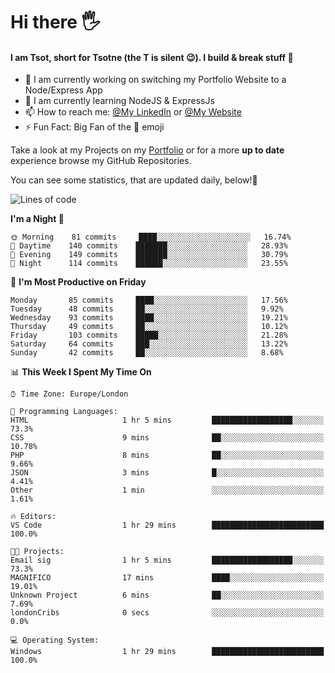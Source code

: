 # Hi there :raised_hand_with_fingers_splayed:
#### I am Tsot, short for Tsotne (the T is silent :wink:). I build & break stuff :space_invader:
- :telescope: I am currently working on switching my Portfolio Website to a Node/Express App
- :seedling: I am currently learning NodeJS & ExpressJs
- :mailbox: How to reach me: [@My LinkedIn](https://www.linkedin.com/in/tsotne-gvadzabia/) or [@My Website](https://tsotnegvadzabia.me/contact)
- :zap: Fun Fact: Big Fan of the :space_invader: emoji

Take a look at my Projects on my [Portfolio](https://tsotnegvadzabia.me/) or for a more **up to date** experience browse my GitHub Repositories.

You can see some statistics, that are updated daily, below!:space_invader:
<!--START_SECTION:waka-->
![Lines of code](https://img.shields.io/badge/From%20Hello%20World%20I%27ve%20Written-1.3%20million%20lines%20of%20code-blue)

**I'm a Night 🦉** 

```text
🌞 Morning    81 commits     ████░░░░░░░░░░░░░░░░░░░░░   16.74% 
🌆 Daytime    140 commits    ███████░░░░░░░░░░░░░░░░░░   28.93% 
🌃 Evening    149 commits    ███████░░░░░░░░░░░░░░░░░░   30.79% 
🌙 Night      114 commits    ██████░░░░░░░░░░░░░░░░░░░   23.55%

```
📅 **I'm Most Productive on Friday** 

```text
Monday       85 commits     ████░░░░░░░░░░░░░░░░░░░░░   17.56% 
Tuesday      48 commits     ██░░░░░░░░░░░░░░░░░░░░░░░   9.92% 
Wednesday    93 commits     ████░░░░░░░░░░░░░░░░░░░░░   19.21% 
Thursday     49 commits     ██░░░░░░░░░░░░░░░░░░░░░░░   10.12% 
Friday       103 commits    █████░░░░░░░░░░░░░░░░░░░░   21.28% 
Saturday     64 commits     ███░░░░░░░░░░░░░░░░░░░░░░   13.22% 
Sunday       42 commits     ██░░░░░░░░░░░░░░░░░░░░░░░   8.68%

```


📊 **This Week I Spent My Time On** 

```text
⌚︎ Time Zone: Europe/London

💬 Programming Languages: 
HTML                     1 hr 5 mins         ██████████████████░░░░░░░   73.3% 
CSS                      9 mins              ██░░░░░░░░░░░░░░░░░░░░░░░   10.78% 
PHP                      8 mins              ██░░░░░░░░░░░░░░░░░░░░░░░   9.66% 
JSON                     3 mins              █░░░░░░░░░░░░░░░░░░░░░░░░   4.41% 
Other                    1 min               ░░░░░░░░░░░░░░░░░░░░░░░░░   1.61%

🔥 Editors: 
VS Code                  1 hr 29 mins        █████████████████████████   100.0%

🐱‍💻 Projects: 
Email sig                1 hr 5 mins         ██████████████████░░░░░░░   73.3% 
MAGNIFICO                17 mins             ████░░░░░░░░░░░░░░░░░░░░░   19.01% 
Unknown Project          6 mins              ██░░░░░░░░░░░░░░░░░░░░░░░   7.69% 
londonCribs              0 secs              ░░░░░░░░░░░░░░░░░░░░░░░░░   0.0%

💻 Operating System: 
Windows                  1 hr 29 mins        █████████████████████████   100.0%

```


<!--END_SECTION:waka-->
